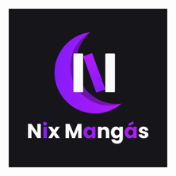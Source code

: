 <p align="center">
  <a>
    <img src="https://github.com/nix-mangas/.github/blob/main/assets/nix.png" width="320" alt="Nix Logo" />
  </a>
</p>
